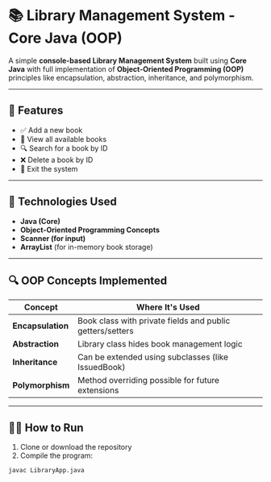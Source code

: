 # 📚 Library Management System - Core Java (OOP)

A simple **console-based Library Management System** built using **Core Java** with full implementation of **Object-Oriented Programming (OOP)** principles like encapsulation, abstraction, inheritance, and polymorphism.

---

## 🚀 Features

- ✅ Add a new book  
- 📖 View all available books  
- 🔍 Search for a book by ID  
- ❌ Delete a book by ID  
- 🚪 Exit the system

---

## 🧰 Technologies Used

- **Java (Core)**
- **Object-Oriented Programming Concepts**
- **Scanner (for input)**
- **ArrayList** (for in-memory book storage)

---

## 🔍 OOP Concepts Implemented

| Concept         | Where It's Used                                         |
|----------------|----------------------------------------------------------|
| **Encapsulation** | Book class with private fields and public getters/setters |
| **Abstraction**    | Library class hides book management logic               |
| **Inheritance**    | Can be extended using subclasses (like IssuedBook)     |
| **Polymorphism**   | Method overriding possible for future extensions        |

---

## 🧑‍💻 How to Run

1. Clone or download the repository
2. Compile the program:

```bash
javac LibraryApp.java

